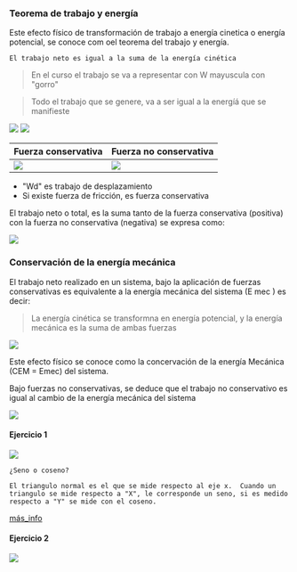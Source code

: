 ### Teorema de trabajo y energía

Este efecto físico de transformación de trabajo a energía cinetica o energía potencial, se conoce com oel teorema del trabajo y energía.

    El trabajo neto es igual a la suma de la energía cinética

> En el curso el trabajo se va a representar con W mayuscula con "gorro"

> Todo el trabajo que se genere, va a ser igual a la energíá que se manifieste

<img src="./img/2021-08-24-08-42.png">
<img src="./img/2021-08-24-08-48.png">

Fuerza conservativa | Fuerza no conservativa
--- | ---
<img src="./img/2021-08-24-08-45.png"> | <img src="./img/2021-08-24-08-46.png">

- "Wd" es trabajo de desplazamiento
- Si existe fuerza de fricción, es fuerza conservativa

El trabajo neto o total, es la suma tanto de la fuerza conservativa (positiva) con la fuerza no conservativa (negativa) se expresa como:

<img src="./img/2021-08-24-08-47.png">

### Conservación de la energía mecánica

El trabajo neto realizado en un sistema, bajo la aplicación de fuerzas conservativas es equivalente a la energía mecánica del sistema (E mec ) es decir:

> La energía cinética se transformna en energía potencial, y la energía mecánica es la suma de ambas fuerzas

<img src="./img/2021-08-24-08-55.png">

Este efecto físico se conoce como la concervación de la energía Mecánica (CEM = Emec) del sistema.

Bajo fuerzas no conservativas, se deduce que el trabajo no conservativo es igual al cambio de la energía mecánica del sistema 

<img src="./img/2021-08-24-08-59.png">

#### Ejercicio 1

<img src="./img/2021-08-24-09-20.png">

    ¿Seno o coseno?

    El triangulo normal es el que se mide respecto al eje x.  Cuando un triangulo se mide respecto a "X", le corresponde un seno, si es medido respecto a "Y" se mide con el coseno.

[más_info](https://github.com/ENP-605/notas/blob/main/Fisica/2021-08-10-Fuerza%20y%20sus%20manifestaciones.md#posici%C3%B3n-normal-de-triangulo-rectangulo)

#### Ejercicio 2

<img src="./img/2021-08-24-09-30.png">

